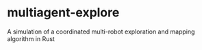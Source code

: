# multiagent-explore
A simulation of a coordinated multi-robot exploration and mapping algorithm in Rust
